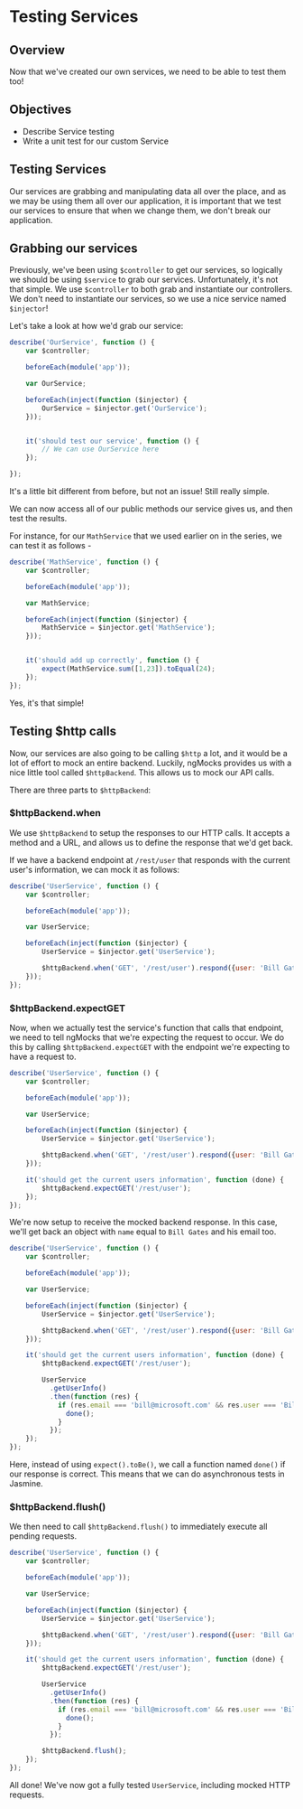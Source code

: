 # Testing Services

## Overview

Now that we've created our own services, we need to be able to test them too!

## Objectives

- Describe Service testing
- Write a unit test for our custom Service

## Testing Services

Our services are grabbing and manipulating data all over the place, and as we may be using them all over our application, it is important that we test our services to ensure that when we change them, we don't break our application.

## Grabbing our services

Previously, we've been using `$controller` to get our services, so logically we should be using `$service` to grab our services. Unfortunately, it's not that simple. We use `$controller` to both grab and instantiate our controllers. We don't need to instantiate our services, so we use a nice service named `$injector`!

Let's take a look at how we'd grab our service:

```js
describe('OurService', function () {
    var $controller;

    beforeEach(module('app'));

    var OurService;

    beforeEach(inject(function ($injector) {
        OurService = $injector.get('OurService');
    }));


    it('should test our service', function () {
        // We can use OurService here
    });

});
```

It's a little bit different from before, but not an issue! Still really simple.

We can now access all of our public methods our service gives us, and then test the results.

For instance, for our `MathService` that we used earlier on in the series, we can test it as follows -

```js
describe('MathService', function () {
    var $controller;

    beforeEach(module('app'));

    var MathService;

    beforeEach(inject(function ($injector) {
        MathService = $injector.get('MathService');
    }));


    it('should add up correctly', function () {
        expect(MathService.sum([1,23]).toEqual(24);
    });
});
```

Yes, it's that simple!

## Testing $http calls

Now, our services are also going to be calling `$http` a lot, and it would be a lot of effort to mock an entire backend. Luckily, ngMocks provides us with a nice little tool called `$httpBackend`. This allows us to mock our API calls.

There are three parts to `$httpBackend`:

### $httpBackend.when

We use `$httpBackend` to setup the responses to our HTTP calls. It accepts a method and a URL, and allows us to define the response that we'd get back.

If we have a backend endpoint at `/rest/user` that responds with the current user's information, we can mock it as follows:

```js
describe('UserService', function () {
    var $controller;

    beforeEach(module('app'));

    var UserService;

    beforeEach(inject(function ($injector) {
        UserService = $injector.get('UserService');

        $httpBackend.when('GET', '/rest/user').respond({user: 'Bill Gates', email: 'bill@microsoft.com'});
    }));
});
```

### $httpBackend.expectGET

Now, when we actually test the service's function that calls that endpoint, we need to tell ngMocks that we're expecting the request to occur. We do this by calling `$httpBackend.expectGET` with the endpoint we're expecting to have a request to.

```js
describe('UserService', function () {
    var $controller;

    beforeEach(module('app'));

    var UserService;

    beforeEach(inject(function ($injector) {
        UserService = $injector.get('UserService');

        $httpBackend.when('GET', '/rest/user').respond({user: 'Bill Gates', email: 'bill@microsoft.com'});
    }));

    it('should get the current users information', function (done) {
        $httpBackend.expectGET('/rest/user');
    });
});
```

We're now setup to receive the mocked backend response. In this case, we'll get back an object with `name` equal to `Bill Gates` and his email too.

```js
describe('UserService', function () {
    var $controller;

    beforeEach(module('app'));

    var UserService;

    beforeEach(inject(function ($injector) {
        UserService = $injector.get('UserService');

        $httpBackend.when('GET', '/rest/user').respond({user: 'Bill Gates', email: 'bill@microsoft.com'});
    }));

    it('should get the current users information', function (done) {
        $httpBackend.expectGET('/rest/user');

        UserService
          .getUserInfo()
          .then(function (res) {
            if (res.email === 'bill@microsoft.com' && res.user === 'Bill Gates') {
              done();
            }
          });
	});
});
```

Here, instead of using `expect().toBe()`, we call a function named `done()` if our response is correct. This means that we can do asynchronous tests in Jasmine.

### $httpBackend.flush()

We then need to call `$httpBackend.flush()` to immediately execute all pending requests.

```js
describe('UserService', function () {
    var $controller;

    beforeEach(module('app'));

    var UserService;

    beforeEach(inject(function ($injector) {
        UserService = $injector.get('UserService');

        $httpBackend.when('GET', '/rest/user').respond({user: 'Bill Gates', email: 'bill@microsoft.com'});
    }));

    it('should get the current users information', function (done) {
        $httpBackend.expectGET('/rest/user');

        UserService
          .getUserInfo()
          .then(function (res) {
            if (res.email === 'bill@microsoft.com' && res.user === 'Bill Gates') {
              done();
            }
          });

        $httpBackend.flush();
	});
});
```

All done! We've now got a fully tested `UserService`, including mocked HTTP requests.
